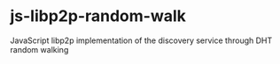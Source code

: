 # js-libp2p-random-walk

JavaScript libp2p implementation of the discovery service through DHT random walking
